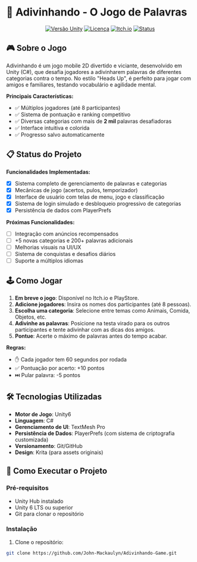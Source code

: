 # 🎯 Adivinhando - O Jogo de Palavras

<div align="center">

[![Versão Unity](https://img.shields.io/badge/Unity6+-000.svg?logo=unity)](https://unity.com)
[![Licença](https://img.shields.io/badge/Licença-MIT-green.svg)](LICENSE)
[![Itch.io](https://img.shields.io/badge/Veja%20no-Itch.io-blue.svg)](https://john-mackaulyn.itch.io/adivinhando-prototype)
[![Status](https://img.shields.io/badge/Status-Em%20Desenvolvimento-yellow.svg)](https://github.com/seuusuario/adivinhando-game)

</div>

## 🎮 Sobre o Jogo

Adivinhando é um jogo mobile 2D divertido e viciante, desenvolvido em Unity (C#), que desafia jogadores a adivinharem palavras de diferentes categorias contra o tempo. No estilo "Heads Up", é perfeito para jogar com amigos e familiares, testando vocabulário e agilidade mental.

**Principais Características:**
- ✅ Múltiplos jogadores (até 8 participantes)
- ✅ Sistema de pontuação e ranking competitivo
- ✅ Diversas categorias com mais de <strong>2 mil </strong> palavras desafiadoras
- ✅ Interface intuitiva e colorida
- ✅ Progresso salvo automaticamente

## 📋 Status do Projeto

**Funcionalidades Implementadas:**
- [x] Sistema completo de gerenciamento de palavras e categorias
- [x] Mecânicas de jogo (acertos, pulos, temporizador)
- [x] Interface de usuário com telas de menu, jogo e classificação
- [x] Sistema de login simulado e desbloqueio progressivo de categorias
- [x] Persistência de dados com PlayerPrefs

**Próximas Funcionalidades:**
- [ ] Integração com anúncios recompensados
- [ ] +5 novas categorias e 200+ palavras adicionais
- [ ] Melhorias visuais na UI/UX
- [ ] Sistema de conquistas e desafios diários
- [ ] Suporte a múltiplos idiomas

## 🕹️ Como Jogar

1. **Em breve o jogo**: Disponível no Itch.io e PlayStore.
2. **Adicione jogadores**: Insira os nomes dos participantes (até 8 pessoas).
3. **Escolha uma categoria**: Selecione entre temas como Animais, Comida, Objetos, etc.
4. **Adivinhe as palavras**: Posicione na testa virado para os outros participantes e tente adivinhar com as dicas dos amigos.
5. **Pontue**: Acerte o máximo de palavras antes do tempo acabar.

**Regras:**
- ✋ Cada jogador tem 60 segundos por rodada
- ✅ Pontuação por acerto: +10 pontos
- ⏭️ Pular palavra: -5 pontos

## 🛠️ Tecnologias Utilizadas

- **Motor de Jogo**: Unity6
- **Linguagem**: C#
- **Gerenciamento de UI**: TextMesh Pro
- **Persistência de Dados**: PlayerPrefs (com sistema de criptografia customizada)
- **Versionamento**: Git/GitHub
- **Design**: Krita (para assets originais)

## 🚀 Como Executar o Projeto

### Pré-requisitos
- Unity Hub instalado
- Unity 6 LTS ou superior
- Git para clonar o repositório

### Instalação
1. Clone o repositório:
```bash
git clone https://github.com/John-Mackaulyn/Adivinhando-Game.git
